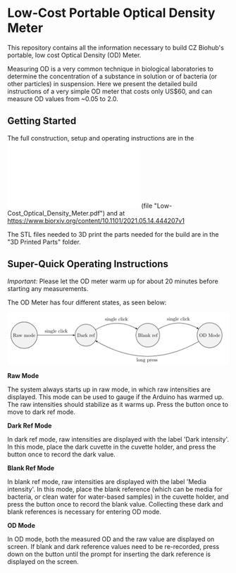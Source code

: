 # Low-Cost Portable Optical Density Meter

This repository contains all the information necessary to build CZ
Biohub's portable, low cost Optical Density (OD) Meter.

Measuring OD is a very common technique in biological laboratories to determine
the concentration of a substance in solution or of bacteria (or other particles)
in suspension. Here we present the detailed build instructions of a very simple
OD meter that costs only US$60, and can measure OD values from ~0.05 to 2.0.


## Getting Started

The full construction, setup and operating instructions are in the
![complete guide file](Low-Cost_Optical_Density_Meter.pdf)
(file "Low-Cost_Optical_Density_Meter.pdf") and at
https://www.biorxiv.org/content/10.1101/2021.05.14.444207v1

The STL files needed to 3D print the parts needed for the build are in the
"3D Printed Parts" folder.

## Super-Quick Operating Instructions

*Important:* Please let the OD meter warm up for about 20 minutes before
starting any measurements.

The OD Meter has four different states, as seen below:

![OD State Machine](OD_StateMachine.png)

**Raw Mode**

The system always starts up in raw mode, in which raw intensities are
displayed. This mode can be used to gauge if the Arduino has warmed up. The raw
intensities should stabilize as it warms up. Press the button once to move to
dark ref mode.

**Dark Ref Mode**

In dark ref mode, raw intensities are displayed with the label 'Dark intensity'.
In this mode, place the dark cuvette in the cuvette holder, and press the button
once to record the dark value.

**Blank Ref Mode**

In blank ref mode, raw intensities are displayed with the label 'Media
intensity'. In this mode, place the blank reference (which can be media for
bacteria, or clean water for water-based samples) in the cuvette holder, and
press the button once to record the blank value. Collecting these dark and blank
references is necessary for entering OD mode.

**OD Mode**

In OD mode, both the measured OD and the raw value are displayed on screen. If
blank and dark reference values need to be re-recorded, press down on the button
until the prompt for inserting the dark reference is displayed on the screen.
